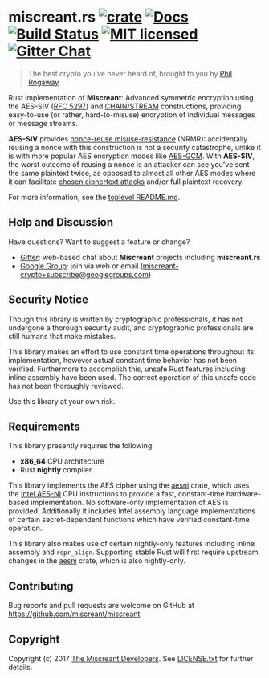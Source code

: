 # miscreant.rs [![crate][crate-image]][crate-link] [![Docs][docs-image]][docs-link] [![Build Status][build-image]][build-link] [![MIT licensed][license-image]][license-link] [![Gitter Chat][gitter-image]][gitter-link]

[crate-image]: https://img.shields.io/crates/v/miscreant.svg
[crate-link]: https://crates.io/crates/miscreant
[docs-image]: https://docs.rs/miscreant/badge.svg
[docs-link]: https://docs.rs/miscreant/
[build-image]: https://secure.travis-ci.org/miscreant/miscreant.svg?branch=master
[build-link]: http://travis-ci.org/miscreant/miscreant
[license-image]: https://img.shields.io/badge/license-MIT-blue.svg
[license-link]: https://github.com/miscreant/miscreant/blob/master/LICENSE.txt
[gitter-image]: https://badges.gitter.im/badge.svg
[gitter-link]: https://gitter.im/miscreant/Lobby

> The best crypto you've never heard of, brought to you by [Phil Rogaway]

Rust implementation of **Miscreant**: Advanced symmetric encryption using the
AES-SIV ([RFC 5297]) and [CHAIN/STREAM] constructions, providing easy-to-use (or
rather, hard-to-misuse) encryption of individual messages or message streams.

**AES-SIV** provides [nonce-reuse misuse-resistance] (NRMR): accidentally
reusing a nonce with this construction is not a security catastrophe,
unlike it is with more popular AES encryption modes like [AES-GCM].
With **AES-SIV**, the worst outcome of reusing a nonce is an attacker
can see you've sent the same plaintext twice, as opposed to almost all other
AES modes where it can facilitate [chosen ciphertext attacks] and/or
full plaintext recovery.

For more information, see the [toplevel README.md].

[Phil Rogaway]: https://en.wikipedia.org/wiki/Phillip_Rogaway
[AES-SIV]: https://www.iacr.org/archive/eurocrypt2006/40040377/40040377.pdf
[RFC 5297]: https://tools.ietf.org/html/rfc5297
[CHAIN/STREAM]: http://web.cs.ucdavis.edu/~rogaway/papers/oae.pdf
[nonce-reuse misuse-resistance]: https://www.lvh.io/posts/nonce-misuse-resistance-101.html
[AES-GCM]: https://en.wikipedia.org/wiki/Galois/Counter_Mode
[chosen ciphertext attacks]: https://en.wikipedia.org/wiki/Chosen-ciphertext_attack
[toplevel README.md]: https://github.com/miscreant/miscreant/blob/master/README.md

## Help and Discussion

Have questions? Want to suggest a feature or change?

* [Gitter]: web-based chat about **Miscreant** projects including **miscreant.rs**
* [Google Group]: join via web or email ([miscreant-crypto+subscribe@googlegroups.com])

[Gitter]: https://gitter.im/miscreant/Lobby
[Google Group]: https://groups.google.com/forum/#!forum/miscreant-crypto
[miscreant-crypto+subscribe@googlegroups.com]: mailto:miscreant-crypto+subscribe@googlegroups.com?subject=subscribe

## Security Notice

Though this library is written by cryptographic professionals, it has not
undergone a thorough security audit, and cryptographic professionals are still
humans that make mistakes.

This library makes an effort to use constant time operations throughout its
implementation, however actual constant time behavior has not been verified.
Furthermore to accomplish this, unsafe Rust features including inline assembly
have been used. The correct operation of this unsafe code has not been
thoroughly reviewed.

Use this library at your own risk.

## Requirements

This library presently requires the following:

* **x86_64** CPU architecture
* Rust **nightly** compiler

This library implements the AES cipher using the [aesni] crate, which
uses the [Intel AES-NI] CPU instructions to provide a fast, constant-time
hardware-based implementation. No software-only implementation of AES is
provided. Additionally it includes Intel assembly language implementations of
certain secret-dependent functions which have verified constant-time operation.

This library also makes use of certain nightly-only features including inline
assembly and `repr_align`. Supporting stable Rust will first require upstream
changes in the [aesni] crate, which is also nightly-only.

[aesni]: https://github.com/RustCrypto/block-ciphers
[Intel AES-NI]: https://software.intel.com/en-us/blogs/2012/01/11/aes-ni-in-laymens-terms

## Contributing

Bug reports and pull requests are welcome on GitHub at https://github.com/miscreant/miscreant

## Copyright

Copyright (c) 2017 [The Miscreant Developers][AUTHORS].
See [LICENSE.txt] for further details.

[AUTHORS]: https://github.com/miscreant/miscreant/blob/master/AUTHORS.md
[LICENSE.txt]: https://github.com/miscreant/miscreant/blob/master/LICENSE.txt
